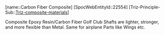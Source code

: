 ﻿---
type: TrizExample
aliases:
- Carbon Fiber Composite
license: CC BY-SA 4.0
copyright: https://github.com/SpocWeb
IsDeleted: false
IsReadOnly: false
Confidential: public
tags: 
- Triz/Principle/Example
---
[name::Carbon Fiber Composite]
[SpocWebEntityId::22554]
[Triz-Principle-Sub::[Triz-composite-materials](tech/Triz/Sub/Triz-composite-materials.md)]

Composite Epoxy Resin/Carbon Fiber Golf Club Shafts are lighter, stronger, and more flexible than Metal. Same for airplane Parts like Wings etc.